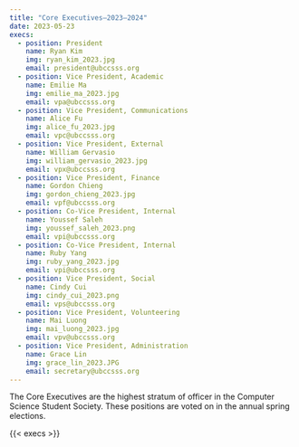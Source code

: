```yaml
---
title: "Core Executives—2023–2024"
date: 2023-05-23
execs:
  - position: President
    name: Ryan Kim
    img: ryan_kim_2023.jpg
    email: president@ubccsss.org
  - position: Vice President, Academic
    name: Emilie Ma
    img: emilie_ma_2023.jpg
    email: vpa@ubccsss.org
  - position: Vice President, Communications
    name: Alice Fu
    img: alice_fu_2023.jpg
    email: vpc@ubccsss.org
  - position: Vice President, External
    name: William Gervasio
    img: william_gervasio_2023.jpg
    email: vpx@ubccsss.org
  - position: Vice President, Finance
    name: Gordon Chieng
    img: gordon_chieng_2023.jpg
    email: vpf@ubccsss.org
  - position: Co-Vice President, Internal
    name: Youssef Saleh
    img: youssef_saleh_2023.png
    email: vpi@ubccsss.org
  - position: Co-Vice President, Internal
    name: Ruby Yang
    img: ruby_yang_2023.jpg
    email: vpi@ubccsss.org
  - position: Vice President, Social
    name: Cindy Cui
    img: cindy_cui_2023.png
    email: vps@ubccsss.org
  - position: Vice President, Volunteering
    name: Mai Luong
    img: mai_luong_2023.jpg
    email: vpv@ubccsss.org
  - position: Vice President, Administration
    name: Grace Lin
    img: grace_lin_2023.JPG
    email: secretary@ubccsss.org
---
```


The Core Executives are the highest stratum of officer in the Computer Science Student Society. These positions are voted on in the annual spring elections.

{{< execs >}}
